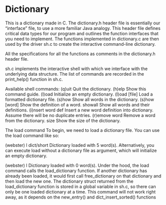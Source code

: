 # Dictionary
This is a dictionary made in C. The dictionary.h header file is essentially our “interface” file, to use a more familiar Java analogy. This header file defines critical data types for our program and outlines the function interfaces that you need to implement.  The functions implemented in dictionary.c are then used by the driver sh.c to create the interactive command-line dictionary.

All the specifications for all the functions as comments in the dictionary.h header file.

sh.c implements the interactive shell with which we interface with the underlying data structure. The list of commands are recorded in the print_help() function in sh.c. 

Available shell commands:
(q)uit             Quit the dictionary.
(h)elp             Show this command guide.
(l)oad             Initialize an empty dictionary.
(l)oad [file]      Load a formatted dictionary file.
(s)how             Show all words in the dictionary.
(s)how [word]      Show the definition of a word.
showall            Show all words and their definitions.
(i)nsert word def  Insert a new word definition into dictionary.
                   Assume there will be no duplicate entries.
(r)emove word      Remove a word from the dictionary.
size               Show the size of the dictionary.

The load command
To begin, we need to load a dictionary file. You can use the load command like so:

(webster) l dict/short
Dictionary loaded with 5 word(s).
Alternatively, you can execute load without a dictionary file as argument, which will initialize an empty dictionary.

(webster) l
Dictionary loaded with 0 word(s).
Under the hood, the load command calls the load_dictionary function. If another dictionary has already been loaded, it would first call free_dictionary on that dictionary and then load the new one. The dictionary struct returned from the load_dictionary function is stored in a global variable in sh.c, so there can only be one loaded dictionary at a time. This command will not work right away, as it depends on the new_entry() and dict_insert_sorted() functions


